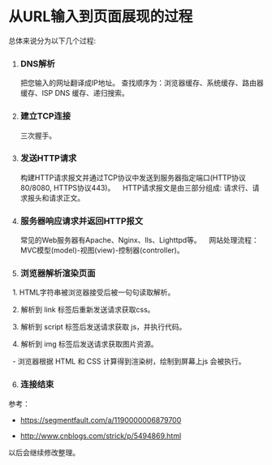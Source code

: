 # 从URL输入到页面展现的过程


总体来说分为以下几个过程:


1. ### DNS解析
    把您输入的网址翻译成IP地址。
    查找顺序为：浏览器缓存、系统缓存、路由器缓存、ISP DNS 缓存、递归搜索。
    
    
2. ### 建立TCP连接
    三次握手。


3. ### 发送HTTP请求
    构建HTTP请求报文并通过TCP协议中发送到服务器指定端口(HTTP协议80/8080, HTTPS协议443)。
    HTTP请求报文是由三部分组成: 请求行、请求报头和请求正文。
    
    
4. ### 服务器响应请求并返回HTTP报文
    常见的Web服务器有Apache、Nginx、lls、Lighttpd等。
    网站处理流程：MVC模型(model)-视图(view)-控制器(controller)。
    
    
5. ### 浏览器解析渲染页面
   1. HTML字符串被浏览器接受后被一句句读取解析。
   
   2. 解析到 link 标签后重新发送请求获取css。
   
   3. 解析到 script 标签后发送请求获取 js，并执行代码。
   
   4. 解析到 img 标签后发送请求获取图片资源。
   
   - 浏览器根据 HTML 和 CSS 计算得到渲染树，绘制到屏幕上js 会被执行。
   
   
6. ### 连接结束


参考：

- https://segmentfault.com/a/1190000006879700

- http://www.cnblogs.com/strick/p/5494869.html

以后会继续修改整理。
